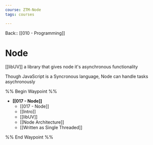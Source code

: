```yaml
---
course: ZTM-Node
tags: courses

---
```


Back:: [[010 - Programming]]


# Node

[[libUV]]
	a library that gives node it's asynchronous functionality 

Though JavaScript is a Syncronous language, Node can handle tasks asychronously 

%% Begin Waypoint %%
- **[[017 - Node]]**
	- [[017 - Node]]
	- [[Intro]]
	- [[libUV]]
	- [[Node Architecture]]
	- [[Written as Single Threaded]]

%% End Waypoint %%
